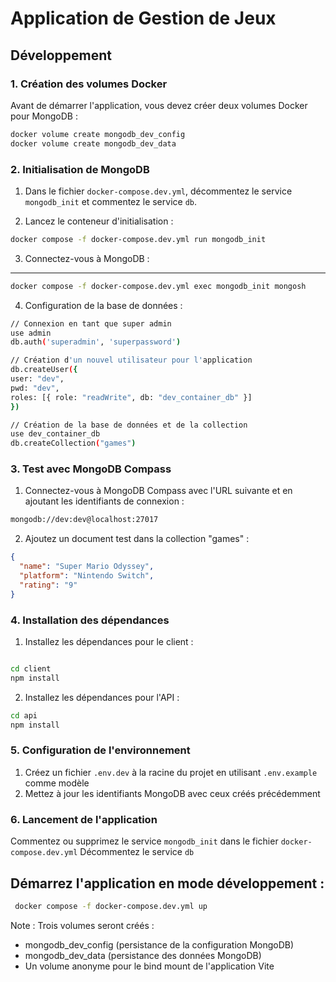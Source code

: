 # Application de Gestion de Jeux

## Développement

### 1. Création des volumes Docker

Avant de démarrer l'application, vous devez créer deux volumes Docker pour MongoDB :

```bash
docker volume create mongodb_dev_config
docker volume create mongodb_dev_data
```

### 2. Initialisation de MongoDB

1. Dans le fichier `docker-compose.dev.yml`, décommentez le service `mongodb_init` et commentez le service `db`.

2. Lancez le conteneur d'initialisation :

```bash
docker compose -f docker-compose.dev.yml run mongodb_init
```

3. Connectez-vous à MongoDB :

---

```bash
docker compose -f docker-compose.dev.yml exec mongodb_init mongosh
```

4. Configuration de la base de données :

```bash
// Connexion en tant que super admin
use admin
db.auth('superadmin', 'superpassword')

// Création d'un nouvel utilisateur pour l'application
db.createUser({
user: "dev",
pwd: "dev",
roles: [{ role: "readWrite", db: "dev_container_db" }]
})

// Création de la base de données et de la collection
use dev_container_db
db.createCollection("games")
```

### 3. Test avec MongoDB Compass

1. Connectez-vous à MongoDB Compass avec l'URL suivante et en ajoutant les identifiants de connexion :

```bash
mongodb://dev:dev@localhost:27017
```

2. Ajoutez un document test dans la collection "games" :

```json
{
  "name": "Super Mario Odyssey",
  "platform": "Nintendo Switch",
  "rating": "9"
}
```

### 4. Installation des dépendances

1. Installez les dépendances pour le client :

```bash

cd client
npm install
```

2. Installez les dépendances pour l'API :

```bash
cd api
npm install
```

### 5. Configuration de l'environnement

1. Créez un fichier `.env.dev` à la racine du projet en utilisant `.env.example` comme modèle
2. Mettez à jour les identifiants MongoDB avec ceux créés précédemment

### 6. Lancement de l'application

Commentez ou supprimez le service `mongodb_init` dans le fichier `docker-compose.dev.yml`
Décommentez le service `db`

## Démarrez l'application en mode développement :

```bash
 docker compose -f docker-compose.dev.yml up
```

Note : Trois volumes seront créés :

- mongodb_dev_config (persistance de la configuration MongoDB)
- mongodb_dev_data (persistance des données MongoDB)
- Un volume anonyme pour le bind mount de l'application Vite
